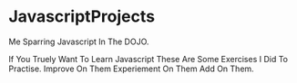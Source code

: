 # JavascriptProjects
Me Sparring Javascript In The DOJO.

If You Truely Want To Learn Javascript These Are Some Exercises I Did To Practise.
Improve On Them
Experiement On Them 
Add On Them.
